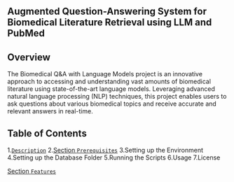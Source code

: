 ## Augmented Question-Answering System for Biomedical Literature Retrieval using LLM and PubMed

## Overview
The Biomedical Q&A with Language Models project is an innovative approach to accessing and understanding vast amounts of biomedical literature using state-of-the-art language models. Leveraging advanced natural language processing (NLP) techniques, this project enables users to ask questions about various biomedical topics and receive accurate and relevant answers in real-time.

## Table of Contents
1.[`Description`](#Description)
2.[Section `Prerequisites`](#Description)
3.Setting up the Environment
4.Setting up the Database Folder
5.Running the Scripts
6.Usage
7.License

[Section `Features`](#feature)
